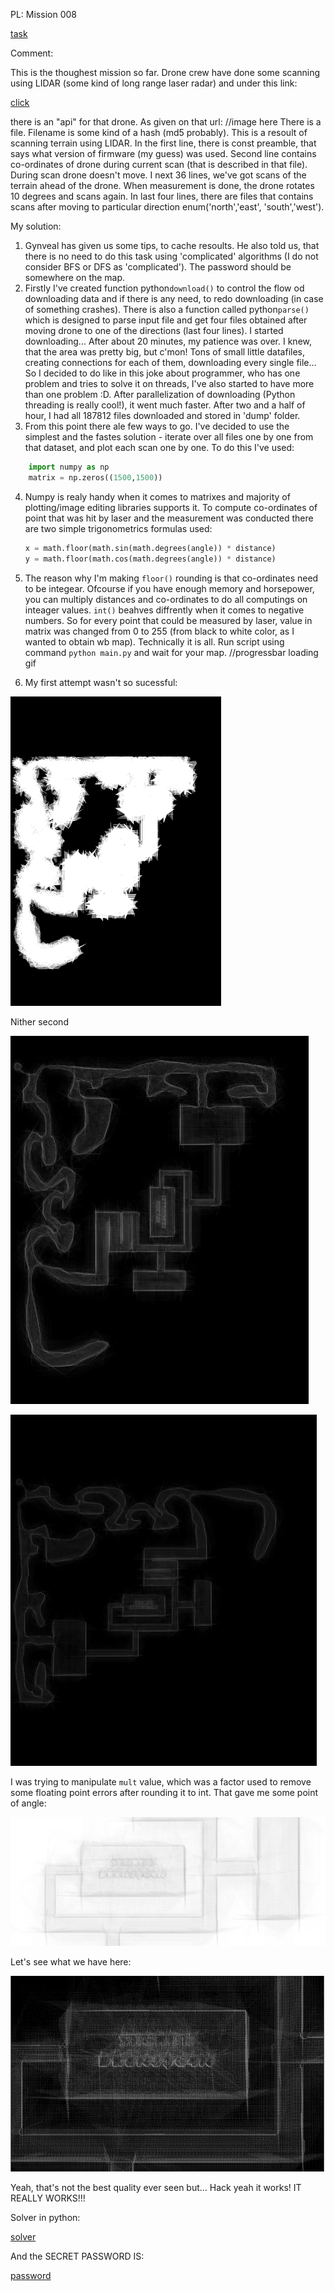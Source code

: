 PL: Mission 008

[task](http://gynvael.vexillium.org/ext/70809d8a8c51f6963a882f906dd21c18bd37428b_misja008.txt)

Comment:

This is the thoughest mission so far. Drone crew have done some scanning using LIDAR (some kind of long range laser radar) and under this link:

[click](http://gynvael.coldwind.pl/misja008_drone_io/)

there is an "api" for that drone. As given on that url:
//image here
There is a file. Filename is some kind of a hash (md5 probably). This is a resoult of scanning terrain using LIDAR. In the first line, there is const preamble, that says what version of firmware (my guess) was used. Second line contains co-ordinates of drone during current scan (that is described in that file). During scan drone doesn't move. I next 36 lines, we've got scans of the terrain ahead of the drone. When measurement is done, the drone rotates 10 degrees and scans again. In last four lines, there are files that contains scans after moving to particular direction enum('north','east', 'south','west'). 


My solution:
1. Gynveal has given us some tips, to cache resoults. He also told us, that there is no need to do this task using 'complicated' algorithms (I do not consider BFS or DFS as 'complicated'). The password should be somewhere on the map. 
2. Firstly I've created function python```download()``` to control the flow od downloading data and if there is any need, to redo downloading (in case of something crashes). There is also a function called python```parse()``` which is designed to parse input file and get four files obtained after moving drone to one of the directions (last four lines). I started downloading... After about 20 minutes, my patience was over. I knew, that the area was pretty big, but c'mon! Tons of small little datafiles, creating connections for each of them, downloading every single file... So I decided to do like in this joke about programmer, who has one problem and tries to solve it on threads, I've also started to have more than one problem :D. After parallelization of downloading (Python threading is really cool!), it went much faster. After two and a half of hour, I had all 187812 files downloaded and stored in 'dump' folder. 
3. From this point there ale few ways to go. I've decided to use the simplest and the fastes solution - iterate over all files one by one from that dataset, and plot each scan one by one. To do this I've used: 

```python
	import numpy as np
	matrix = np.zeros((1500,1500))
```

4. Numpy is realy handy when it comes to matrixes and majority of plotting/image editing libraries supports it. 
To compute co-ordinates of point that was hit by laser and the measurement was conducted there are two simple trigonometrics formulas used:

	```python
	x = math.floor(math.sin(math.degrees(angle)) * distance)
    y = math.floor(math.cos(math.degrees(angle)) * distance)
	```

5. The reason why I'm making `floor()` rounding is that co-ordinates need to be integear. Ofcourse if you have enough memory and horsepower, you can multiply distances and co-ordinates to do all computings on inteager values. `int()` beahves diffrently when it comes to negative numbers. 
So for every point that could be measured by laser, value in matrix was changed from 0 to 255 (from black to white color, as I wanted to obtain wb map).
Technically it is all. Run script using command `python main.py` and wait for your map. 
//progressbar loading gif

6. My first attempt wasn't so sucessful:

![first](graphic/first.png)

Nither second

![second](graphic/second.png)

![Third... better](graphic/third.png)

I was trying to manipulate `mult` value, which was a factor used to remove some floating point errors after rounding it to int. That gave me some point of angle:

![fourth](graphic/fourth.png)

Let's see what we have here:

![solution](graphic/solution.png)

Yeah, that's not the best quality ever seen but... Hack yeah it works! IT REALLY WORKS!!! 

Solver in python:

[solver](main.py)

And the SECRET PASSWORD IS:

[password](solution)
